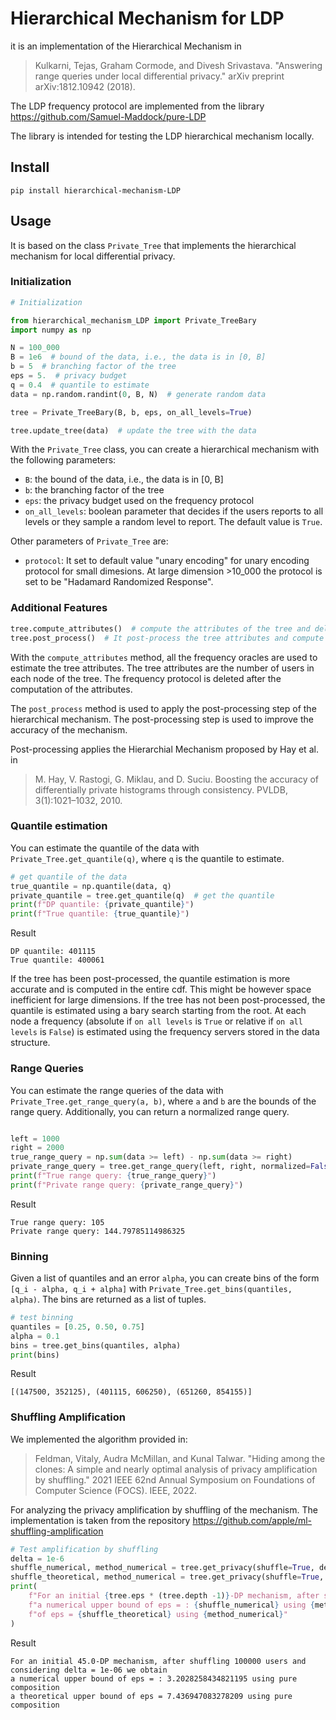 # Hierarchical Mechanism for LDP
it is an implementation of the Hierarchical Mechanism in

> Kulkarni, Tejas, Graham Cormode, and Divesh Srivastava. "Answering range queries under local differential privacy." arXiv preprint arXiv:1812.10942 (2018).

The LDP frequency protocol are implemented from the library 
https://github.com/Samuel-Maddock/pure-LDP

The library is intended for testing the LDP hierarchical mechanism locally.
## Install

    pip install hierarchical-mechanism-LDP

## Usage
It is based on the class `Private_Tree` that implements the hierarchical mechanism for local differential privacy. 
### Initialization

```python
# Initialization

from hierarchical_mechanism_LDP import Private_TreeBary
import numpy as np

N = 100_000
B = 1e6  # bound of the data, i.e., the data is in [0, B]
b = 5  # branching factor of the tree
eps = 5.  # privacy budget
q = 0.4  # quantile to estimate
data = np.random.randint(0, B, N)  # generate random data

tree = Private_TreeBary(B, b, eps, on_all_levels=True)

tree.update_tree(data)  # update the tree with the data
```
With the `Private_Tree` class, you can create a hierarchical mechanism with the following parameters:
- `B`: the bound of the data, i.e., the data is in [0, B]
- `b`: the branching factor of the tree
- `eps`: the privacy budget used on the frequency protocol
- `on_all_levels`: boolean parameter that decides if the users reports to all levels or they sample a random level to report. The default value is `True`.

Other parameters of `Private_Tree` are:
- `protocol`: It set to default value "unary encoding" for unary encoding protocol for small dimesions. At large dimension >10_000 the protocol is set to be "Hadamard Randomized Response".

### Additional Features
```python
tree.compute_attributes()  # compute the attributes of the tree and delete the frequency protocol
tree.post_process()  # It post-process the tree attributes and compute the entire cdf.
```
With the `compute_attributes` method, all the frequency oracles are used to estimate the tree attributes. The tree attributes are the number of users in each node of the tree. The frequency protocol is deleted after the computation of the attributes.

The `post_process` method is used to apply the post-processing step of the hierarchical mechanism.
The post-processing step is used to improve the accuracy of the mechanism.

Post-processing applies the Hierarchial Mechanism proposed by Hay et al. in 
> M. Hay, V. Rastogi, G. Miklau, and D. Suciu. Boosting the
accuracy of differentially private histograms through
consistency. PVLDB, 3(1):1021–1032, 2010.
### Quantile estimation
You can estimate the quantile of the data with `Private_Tree.get_quantile(q)`, where `q` is the quantile to estimate.
```python
# get quantile of the data
true_quantile = np.quantile(data, q)
private_quantile = tree.get_quantile(q)  # get the quantile
print(f"DP quantile: {private_quantile}")
print(f"True quantile: {true_quantile}")

```
Result
```
DP quantile: 401115
True quantile: 400061
```
If the tree has been post-processed, the quantile estimation is more accurate and is computed in the entire cdf. This might be however space inefficient for large dimensions.
If the tree has not been post-processed, the quantile is estimated using a bary search starting from the root. At each node a frequency (absolute if `on all levels` is `True` or relative if `on all levels` is `False`) is estimated 
using the frequency servers stored in the data structure. 
### Range Queries
You can estimate the range queries of the data with `Private_Tree.get_range_query(a, b)`, where `a` and `b` are the bounds of the range query.
Additionally, you can return a normalized range query. 

```python

left = 1000
right = 2000
true_range_query = np.sum(data >= left) - np.sum(data >= right)
private_range_query = tree.get_range_query(left, right, normalized=False)
print(f"True range query: {true_range_query}")
print(f"Private range query: {private_range_query}")
```
Result
```
True range query: 105
Private range query: 144.79785114986325
```
### Binning
Given a list of quantiles and an error `alpha`, you can create bins of the form 
`[q_i - alpha, q_i + alpha]` with `Private_Tree.get_bins(quantiles, alpha)`. The bins
are returned as a list of tuples.
```python
# test binning
quantiles = [0.25, 0.50, 0.75]
alpha = 0.1
bins = tree.get_bins(quantiles, alpha)
print(bins)
```
Result
```
[(147500, 352125), (401115, 606250), (651260, 854155)]
```

### Shuffling Amplification
We implemented the algorithm provided in: 
> Feldman, Vitaly, Audra McMillan, and Kunal Talwar.
> "Hiding among the clones: A simple and nearly optimal analysis of privacy amplification by shuffling." 2021 IEEE 
> 62nd Annual Symposium on Foundations of Computer Science (FOCS). IEEE, 2022.

For analyzing the privacy amplification by shuffling of the mechanism. The
implementation is taken from the repository
https://github.com/apple/ml-shuffling-amplification

```python
# Test amplification by shuffling
delta = 1e-6
shuffle_numerical, method_numerical = tree.get_privacy(shuffle=True, delta=delta, numerical=True)
shuffle_theoretical, method_numerical = tree.get_privacy(shuffle=True, delta=delta, numerical=False)
print(
    f"For an initial {tree.eps * (tree.depth -1)}-DP mechanism, after shuffling {tree.N} users and considering delta = {delta} we obtain\n"
    f"a numerical upper bound of eps = : {shuffle_numerical} using {method_numerical} \na theoretical upper bound "
    f"of eps = {shuffle_theoretical} using {method_numerical}"
)

```
Result
```
For an initial 45.0-DP mechanism, after shuffling 100000 users and considering delta = 1e-06 we obtain
a numerical upper bound of eps = : 3.2028258434821195 using pure composition 
a theoretical upper bound of eps = 7.436947083278209 using pure composition
```